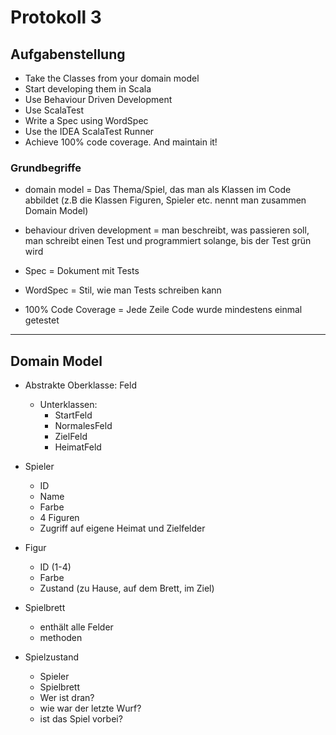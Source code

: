 # Protokoll 3

## Aufgabenstellung

- Take the Classes from your domain model
- Start developing them in Scala
- Use Behaviour Driven Development
- Use ScalaTest
- Write a Spec using WordSpec 
- Use the IDEA ScalaTest Runner 
- Achieve 100% code coverage. And maintain it! 


### Grundbegriffe
- domain model = Das Thema/Spiel, das man als Klassen im Code abbildet (z.B die Klassen Figuren, Spieler etc. nennt man zusammen Domain Model)

- behaviour driven development = man beschreibt, was passieren soll, man schreibt einen Test und programmiert solange, bis der Test grün wird

- Spec = Dokument mit Tests

- WordSpec = Stil, wie man Tests schreiben kann

- 100% Code Coverage = Jede Zeile Code wurde mindestens einmal getestet


------------
## Domain Model

- Abstrakte Oberklasse: Feld
    - Unterklassen:
        - StartFeld
        - NormalesFeld
        - ZielFeld
        - HeimatFeld


- Spieler
    - ID
    - Name
    - Farbe
    - 4 Figuren
    - Zugriff auf eigene Heimat und Zielfelder


- Figur
    - ID (1-4)
    - Farbe
    - Zustand (zu Hause, auf dem Brett, im Ziel)


- Spielbrett
    - enthält alle Felder
    - methoden

- Spielzustand
    - Spieler
    - Spielbrett
    - Wer ist dran?
    - wie war der letzte Wurf?
    - ist das Spiel vorbei?
















